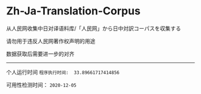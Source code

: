 # Zh-Ja-Translation-Corpus
从人民网收集中日对译语料库/「人民网」から日中対訳コーパスを収集する

请勿用于违反人民网著作权声明的用途

数据获取后需要进一步的对齐

----

个人运行时间
`程序执行时间:  33.89661717414856`

可用性检测时间：
`2020-12-05`
